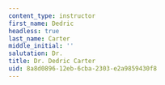 ```yaml
---
content_type: instructor
first_name: Dedric
headless: true
last_name: Carter
middle_initial: ''
salutation: Dr.
title: Dr. Dedric Carter
uid: 8a8d0896-12eb-6cba-2303-e2a9859430f8
---
```

